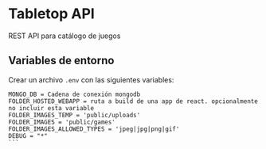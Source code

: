 # Tabletop API

REST API para catálogo de juegos

## Variables de entorno

Crear un archivo `.env` con las siguientes variables:

````.env
MONGO_DB = Cadena de conexión mongodb
FOLDER_HOSTED_WEBAPP = ruta a build de una app de react. opcionalmente no incluir esta variable
FOLDER_IMAGES_TEMP = 'public/uploads'
FOLDER_IMAGES = 'public/games'
FOLDER_IMAGES_ALLOWED_TYPES = 'jpeg|jpg|png|gif'
DEBUG = "*"
```
